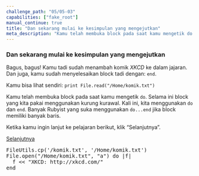 ```yaml
---
challenge_path: "05/05-03"
capabilities: ["fake_root"]
manual_continue: true
title: "Dan sekarang mulai ke kesimpulan yang mengejutkan"
meta_description: "Kamu telah membuka block pada saat kamu mengetik do. Selama ini block yang kita pakai menggunakan kurung kurawal. Kali ini, kita menggunakan do dan end."
---
```


### Dan sekarang mulai ke kesimpulan yang mengejutkan

Bagus, bagus! Kamu tadi sudah menambah komik *XKCD* ke dalam jajaran. Dan juga, kamu sudah menyelesaikan block tadi dengan: `end`.

Kamu bisa lihat sendiri: `print File.read("/Home/komik.txt")`

Kamu telah membuka block pada saat kamu mengetik `do`. Selama ini block yang kita pakai menggunakan kurung kurawal. Kali ini, kita menggunakan `do` dan `end`. Banyak Rubyist yang suka menggunakan `do...end` jika block memiliki banyak baris.

Ketika kamu ingin lanjut ke pelajaran berikut, klik “Selanjutnya”.

<div class="cta-with-btn">
	<a href="06.html" class="medium button full-width btn-cta btn-cta-selanjutnya js-challenge-link">Selanjutnya</a>
</div>

<pre id="code-prefill">
FileUtils.cp('/komik.txt', '/Home/komik.txt')
File.open("/Home/komik.txt", "a") do |f|
  f << "XKCD: http://xkcd.com/"
end
</pre>
